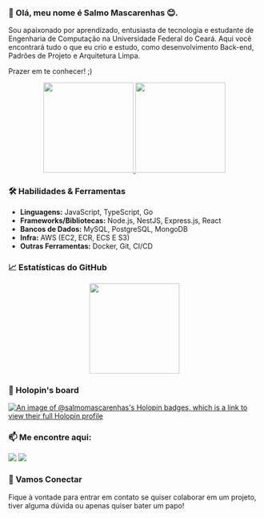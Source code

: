 ### 👋 Olá, meu nome é Salmo Mascarenhas 😊.

Sou apaixonado por aprendizado, entusiasta de tecnologia e estudante de Engenharia de Computação na Universidade Federal do Ceará. Aqui você encontrará tudo o que eu crio e estudo, como desenvolvimento Back-end, Padrões de Projeto e Arquitetura Limpa.

Prazer em te conhecer! ;)

<div align="center">
  <a href="https://github.com/salmomascarenhas">
    <img height="180em" src="https://github-readme-stats.vercel.app/api?username=salmomascarenhas&show_icons=true&theme=blue-green&include_all_commits=true&count_private=true&show_owner=true"/>
    <img height="180em" src="https://github-readme-stats.vercel.app/api/top-langs/?username=salmomascarenhas&layout=compact&langs_count=8&theme=blue-green&hide=C#"/>
  </a>
</div>

### 🛠️ Habilidades & Ferramentas

- **Linguagens:** JavaScript, TypeScript, Go
- **Frameworks/Bibliotecas:** Node.js, NestJS, Express.js, React
- **Bancos de Dados:** MySQL, PostgreSQL, MongoDB
- **Infra:** AWS (EC2, ECR, ECS E S3)
- **Outras Ferramentas:** Docker, Git, CI/CD

### 📈 Estatísticas do GitHub

<div align="center">
  <a href="https://github.com/salmomascarenhas">
    <img height="180em" src="https://github-readme-streak-stats.herokuapp.com/?user=salmomascarenhas&theme=blue-green"/>
  </a>
</div>

### 🌱 Holopin's board

[![An image of @salmomascarenhas's Holopin badges, which is a link to view their full Holopin profile](https://holopin.me/salmomascarenhas)](https://holopin.io/@salmomascarenhas)
###

### 📫 Me encontre aqui:
  
<div> 
  <a href="mailto:salmo.cruz@gmail.com"><img src="https://img.shields.io/badge/-Gmail-%23333?style=for-the-badge&logo=gmail&logoColor=white" target="_blank"></a>
  <a href="https://www.linkedin.com/in/salmomascarenhas/" target="_blank"><img src="https://img.shields.io/badge/-LinkedIn-%230077B5?style=for-the-badge&logo=linkedin&logoColor=white" target="_blank"></a> 
</div>

### 🤝 Vamos Conectar

Fique à vontade para entrar em contato se quiser colaborar em um projeto, tiver alguma dúvida ou apenas quiser bater um papo!
